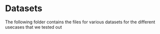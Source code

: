 # Datasets

The following folder contains the files for various datasets for the different usecases that we tested out
